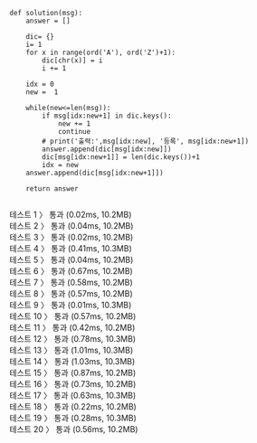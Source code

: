 ```
def solution(msg):
    answer = []

    dic= {}
    i= 1
    for x in range(ord('A'), ord('Z')+1):
        dic[chr(x)] = i
        i += 1

    idx = 0
    new =  1

    while(new<=len(msg)):
        if msg[idx:new+1] in dic.keys():
            new += 1
            continue
        # print('출력:',msg[idx:new], '등록', msg[idx:new+1])
        answer.append(dic[msg[idx:new]])
        dic[msg[idx:new+1]] = len(dic.keys())+1
        idx = new
    answer.append(dic[msg[idx:new+1]])

    return answer
    
```
테스트 1 〉	통과 (0.02ms, 10.2MB)<br>
테스트 2 〉	통과 (0.04ms, 10.2MB)<br>
테스트 3 〉	통과 (0.02ms, 10.2MB)<br>
테스트 4 〉	통과 (0.41ms, 10.3MB)<br>
테스트 5 〉	통과 (0.04ms, 10.2MB)<br>
테스트 6 〉	통과 (0.67ms, 10.2MB)<br>
테스트 7 〉	통과 (0.58ms, 10.2MB)<br>
테스트 8 〉	통과 (0.57ms, 10.2MB)<br>
테스트 9 〉	통과 (0.01ms, 10.3MB)<br>
테스트 10 〉	통과 (0.57ms, 10.2MB)<br>
테스트 11 〉	통과 (0.42ms, 10.2MB)<br>
테스트 12 〉	통과 (0.78ms, 10.3MB)<br>
테스트 13 〉	통과 (1.01ms, 10.3MB)<br>
테스트 14 〉	통과 (1.03ms, 10.3MB)<br>
테스트 15 〉	통과 (0.87ms, 10.2MB)<br>
테스트 16 〉	통과 (0.73ms, 10.2MB)<br>
테스트 17 〉	통과 (0.63ms, 10.3MB)<br>
테스트 18 〉	통과 (0.22ms, 10.2MB)<br>
테스트 19 〉	통과 (0.28ms, 10.3MB)<br>
테스트 20 〉	통과 (0.56ms, 10.2MB)<br>
